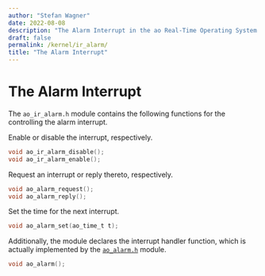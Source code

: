 ```yaml
---
author: "Stefan Wagner"
date: 2022-08-08
description: "The Alarm Interrupt in the ao Real-Time Operating System (RTOS)."
draft: false
permalink: /kernel/ir_alarm/
title: "The Alarm Interrupt"
---
```


# The Alarm Interrupt

The `ao_ir_alarm.h` module contains the following functions for the controlling the alarm interrupt.

Enable or disable the interrupt, respectively.

```c
void ao_ir_alarm_disable();
void ao_ir_alarm_enable();
```

Request an interrupt or reply thereto, respectively.

```c
void ao_alarm_request();
void ao_alarm_reply();
```

Set the time for the next interrupt.

```c
void ao_alarm_set(ao_time_t t);
```

Additionally, the module declares the interrupt handler function, which is actually implemented by the [`ao_alarm.h`](alarm.md) module.

```c
void ao_alarm();
```

